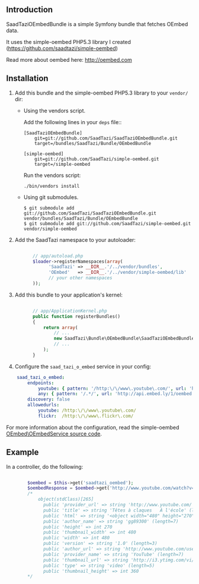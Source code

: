 Introduction
------------
SaadTaziOEmbedBundle is a simple Symfony bundle that fetches OEmbed data.

It uses the simple-oembed PHP5.3 library I created (https://github.com/saadtazi/simple-oembed)
 
Read more about oembed here: http://oembed.com


Installation
------------

  1. Add this bundle and the simple-oembed PHP5.3 library to your ``vendor/`` dir:
      * Using the vendors script.

        Add the following lines in your ``deps`` file::

            [SaadTaziOEmbedBundle]
                git=git://github.com/SaadTazi/SaadTaziOEmbedBundle.git
                target=/bundles/SaadTazi/Bundle/OEmbedBundle

            [simple-oembed]
                git=git://github.com/SaadTazi/simple-oembed.git
                target=/simple-oembed

        Run the vendors script:

            ./bin/vendors install

      * Using git submodules.

            $ git submodule add git://github.com/SaadTazi/SaadTaziOEmbedBundle.git vendor/bundles/SaadTazi/Bundle/OEmbedBundle
            $ git submodule add git://github.com/SaadTazi/simple-oembed.git vendor/simple-oembed

  2. Add the SaadTazi namespace to your autoloader:

``` php

          // app/autoload.php
          $loader->registerNamespaces(array(
                'SaadTazi' => __DIR__.'/../vendor/bundles',
                'OEmbed'   => __DIR__.'/../vendor/simple-oembed/lib'
                // your other namespaces
          ));
```

  3. Add this bundle to your application's kernel:

``` php

          // app/ApplicationKernel.php
          public function registerBundles()
          {
              return array(
                  // ...
                  new SaadTazi\Bundle\OEmbedBundle\SaadTaziOEmbedBundle(),
                  // ...
              );
          }
```

  4. Configure the `saad_tazi_o_embed` service in your config:

``` yaml
    saad_tazi_o_embed:
        endpoints:
            youtube: { pattern: '/http:\/\/www\.youtube\.com/', url: 'http://www.youtube.com/oembed' }
            any: { pattern: '/.*/', url: 'http://api.embed.ly/1/oembed', params: { key: 'YOUR_KEY' }}
        discovery: false
        allowedurls:
            youtube: /http:\/\/www\.youtube\.com/
            flickr:  /http:\/\/www\.flickr\.com/
```

For more information about the configuration, read the simple-oembed [OEmbed\OEmbedService source code](http://github.com/saadtazi/simple-oembed/blob/master/lib/OEmbed/OEmbedService.php).

Example
-------

In a controller, do the following:

``` php

        $oembed = $this->get('saadtazi_oembed');
        $oembedResponse = $oembed->get('http://www.youtube.com/watch?v=REy3wCFjqZo');
        /*
            object(stdClass)[265]
              public 'provider_url' => string 'http://www.youtube.com/' (length=23)
              public 'title' => string 'Têtes à claques   À l'école' (length=31)
              public 'html' => string '<object width="480" height="270"><param name="movie" value="http://www.youtube.com/v/REy3wCFjqZo?version=3"></param><param name="allowFullScreen" value="true"></param><param name="allowscriptaccess" value="always"></param><embed src="http://www.youtube.com/v/REy3wCFjqZo?version=3" type="application/x-shockwave-flash" width="480" height="270" allowscriptaccess="always" allowfullscreen="true"></embed></object>' (length=411)
              public 'author_name' => string 'gg89300' (length=7)
              public 'height' => int 270
              public 'thumbnail_width' => int 480
              public 'width' => int 480
              public 'version' => string '1.0' (length=3)
              public 'author_url' => string 'http://www.youtube.com/user/gg89300' (length=35)
              public 'provider_name' => string 'YouTube' (length=7)
              public 'thumbnail_url' => string 'http://i3.ytimg.com/vi/REy3wCFjqZo/hqdefault.jpg' (length=48)
              public 'type' => string 'video' (length=5)
              public 'thumbnail_height' => int 360
        */
```